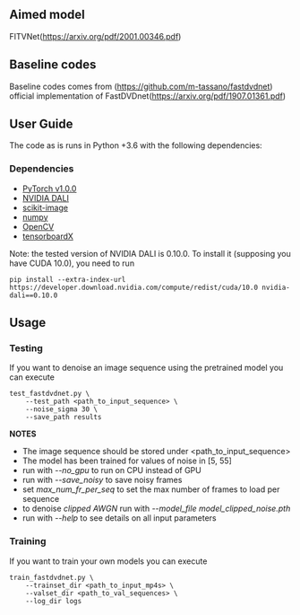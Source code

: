 ## Aimed model
FITVNet(https://arxiv.org/pdf/2001.00346.pdf)

## Baseline codes
Baseline codes comes from (https://github.com/m-tassano/fastdvdnet)
official implementation of FastDVDnet(https://arxiv.org/pdf/1907.01361.pdf)

## User Guide

The code as is runs in Python +3.6 with the following dependencies:

### Dependencies
* [PyTorch v1.0.0](http://pytorch.org/)
* [NVIDIA DALI](https://github.com/NVIDIA/DALI)
* [scikit-image](http://scikit-image.org/)
* [numpy](https://www.numpy.org/)
* [OpenCV](https://pypi.org/project/opencv-python/)
* [tensorboardX](https://github.com/lanpa/tensorboardX/)

Note: the tested version of NVIDIA DALI is 0.10.0. To install it (supposing you have CUDA 10.0), you need to run

```
pip install --extra-index-url https://developer.download.nvidia.com/compute/redist/cuda/10.0 nvidia-dali==0.10.0 
```

## Usage

### Testing

If you want to denoise an image sequence using the pretrained model you can execute

```
test_fastdvdnet.py \
	--test_path <path_to_input_sequence> \
	--noise_sigma 30 \
	--save_path results
```

**NOTES**
* The image sequence should be stored under <path_to_input_sequence>
* The model has been trained for values of noise in [5, 55]
* run with *--no_gpu* to run on CPU instead of GPU
* run with *--save_noisy* to save noisy frames
* set *max_num_fr_per_seq* to set the max number of frames to load per sequence
* to denoise _clipped AWGN_ run with *--model_file model_clipped_noise.pth*
* run with *--help* to see details on all input parameters

### Training

If you want to train your own models you can execute

```
train_fastdvdnet.py \
	--trainset_dir <path_to_input_mp4s> \
	--valset_dir <path_to_val_sequences> \
	--log_dir logs
```

